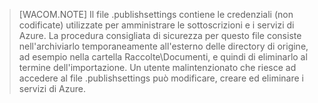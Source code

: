> [WACOM.NOTE] Il file .publishsettings contiene le credenziali (non
> codificate) utilizzate per amministrare le sottoscrizioni e i servizi
> di Azure. La procedura consigliata di sicurezza per questo file
> consiste nell'archiviarlo temporaneamente all'esterno delle
> directory di origine, ad esempio nella cartella Raccolte\\Documenti, e
> quindi di eliminarlo al termine dell'importazione. Un utente
> malintenzionato che riesce ad accedere al file .publishsettings può
> modificare, creare ed eliminare i servizi di Azure.

